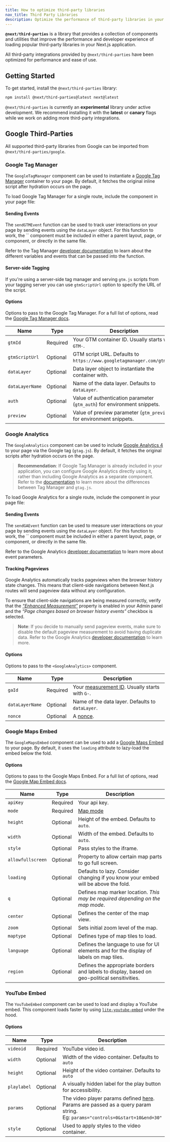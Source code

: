 ```yaml
---
title: How to optimize third-party libraries
nav_title: Third Party Libraries
description: Optimize the performance of third-party libraries in your application with the `@next/third-parties` package.
---
```


**`@next/third-parties`** is a library that provides a collection of components and utilities that improve the performance and developer experience of loading popular third-party libraries in your Next.js application.

All third-party integrations provided by `@next/third-parties` have been optimized for performance and ease of use.

## Getting Started

To get started, install the `@next/third-parties` library:

```bash filename="Terminal"
npm install @next/third-parties@latest next@latest
```

`@next/third-parties` is currently an **experimental** library under active development. We recommend installing it with the **latest** or **canary** flags while we work on adding more third-party integrations.

## Google Third-Parties

All supported third-party libraries from Google can be imported from `@next/third-parties/google`.

### Google Tag Manager

The `GoogleTagManager` component can be used to instantiate a [Google Tag Manager](https://developers.google.com/tag-platform/tag-manager) container to your page. By default, it fetches the original inline script after hydration occurs on the page.

To load Google Tag Manager for a single route, include the component in your page file:

#### Sending Events

The `sendGTMEvent` function can be used to track user interactions on your page by sending events
using the `dataLayer` object. For this function to work, the `` component must be
included in either a parent layout, page, or component, or directly in the same file.

Refer to the Tag Manager [developer
documentation](https://developers.google.com/tag-platform/tag-manager/datalayer) to learn about the
different variables and events that can be passed into the function.

#### Server-side Tagging

If you're using a server-side tag manager and serving `gtm.js` scripts from your tagging server you can
use `gtmScriptUrl` option to specify the URL of the script.

#### Options

Options to pass to the Google Tag Manager. For a full list of options, read the [Google Tag Manager
docs](https://developers.google.com/tag-platform/tag-manager/datalayer).

| Name            | Type     | Description                                                              |
| --------------- | -------- | ------------------------------------------------------------------------ |
| `gtmId`         | Required | Your GTM container ID. Usually starts with `GTM-`.                       |
| `gtmScriptUrl`  | Optional | GTM script URL. Defaults to `https://www.googletagmanager.com/gtm.js`.   |
| `dataLayer`     | Optional | Data layer object to instantiate the container with.                     |
| `dataLayerName` | Optional | Name of the data layer. Defaults to `dataLayer`.                         |
| `auth`          | Optional | Value of authentication parameter (`gtm_auth`) for environment snippets. |
| `preview`       | Optional | Value of preview parameter (`gtm_preview`) for environment snippets.     |

### Google Analytics

The `GoogleAnalytics` component can be used to include [Google Analytics
4](https://developers.google.com/analytics/devguides/collection/ga4) to your page via the Google tag
(`gtag.js`). By default, it fetches the original scripts after hydration occurs on the page.

> **Recommendation**: If Google Tag Manager is already included in your application, you can
> configure Google Analytics directly using it, rather than including Google Analytics as a separate
> component. Refer to the
> [documentation](https://developers.google.com/analytics/devguides/collection/ga4/tag-options#what-is-gtm)
> to learn more about the differences between Tag Manager and `gtag.js`.

To load Google Analytics for a single route, include the component in your page file:

#### Sending Events

The `sendGAEvent` function can be used to measure user interactions on your page by sending events
using the `dataLayer` object. For this function to work, the `` component must be
included in either a parent layout, page, or component, or directly in the same file.

Refer to the Google Analytics [developer
documentation](https://developers.google.com/analytics/devguides/collection/ga4/event-parameters) to learn
more about event parameters.

#### Tracking Pageviews

Google Analytics automatically tracks pageviews when the browser history state changes. This means
that client-side navigations between Next.js routes will send pageview data without any configuration.

To ensure that client-side navigations are being measured correctly, verify that the [_“Enhanced
Measurement”_](https://support.google.com/analytics/answer/9216061#enable_disable) property is
enabled in your Admin panel and the _“Page changes based on browser history events”_ checkbox is
selected.

> **Note**: If you decide to manually send pageview events, make sure to disable the default
> pageview measurement to avoid having duplicate data. Refer to the Google Analytics [developer
> documentation](https://developers.google.com/analytics/devguides/collection/ga4/views?client_type=gtag#manual_pageviews)
> to learn more.

#### Options

Options to pass to the `<GoogleAnalytics>` component.

| Name            | Type     | Description                                                                                            |
| --------------- | -------- | ------------------------------------------------------------------------------------------------------ |
| `gaId`          | Required | Your [measurement ID](https://support.google.com/analytics/answer/12270356). Usually starts with `G-`. |
| `dataLayerName` | Optional | Name of the data layer. Defaults to `dataLayer`.                                                       |
| `nonce`         | Optional | A [nonce](/docs/app/guides/content-security-policy#nonces).                                            |

### Google Maps Embed

The `GoogleMapsEmbed` component can be used to add a [Google Maps
Embed](https://developers.google.com/maps/documentation/embed/embedding-map) to your page. By
default, it uses the `loading` attribute to lazy-load the embed below the fold.

#### Options

Options to pass to the Google Maps Embed. For a full list of options, read the [Google Map Embed
docs](https://developers.google.com/maps/documentation/embed/embedding-map).

| Name              | Type     | Description                                                                                         |
| ----------------- | -------- | --------------------------------------------------------------------------------------------------- |
| `apiKey`          | Required | Your api key.                                                                                       |
| `mode`            | Required | [Map mode](https://developers.google.com/maps/documentation/embed/embedding-map#choosing_map_modes) |
| `height`          | Optional | Height of the embed. Defaults to `auto`.                                                            |
| `width`           | Optional | Width of the embed. Defaults to `auto`.                                                             |
| `style`           | Optional | Pass styles to the iframe.                                                                          |
| `allowfullscreen` | Optional | Property to allow certain map parts to go full screen.                                              |
| `loading`         | Optional | Defaults to lazy. Consider changing if you know your embed will be above the fold.                  |
| `q`               | Optional | Defines map marker location. _This may be required depending on the map mode_.                      |
| `center`          | Optional | Defines the center of the map view.                                                                 |
| `zoom`            | Optional | Sets initial zoom level of the map.                                                                 |
| `maptype`         | Optional | Defines type of map tiles to load.                                                                  |
| `language`        | Optional | Defines the language to use for UI elements and for the display of labels on map tiles.             |
| `region`          | Optional | Defines the appropriate borders and labels to display, based on geo-political sensitivities.        |

### YouTube Embed

The `YouTubeEmbed` component can be used to load and display a YouTube embed. This component loads
faster by using [`lite-youtube-embed`](https://github.com/paulirish/lite-youtube-embed) under the
hood.

#### Options

| Name        | Type     | Description                                                                                                                                                                                                  |
| ----------- | -------- | ------------------------------------------------------------------------------------------------------------------------------------------------------------------------------------------------------------ |
| `videoid`   | Required | YouTube video id.                                                                                                                                                                                            |
| `width`     | Optional | Width of the video container. Defaults to `auto`                                                                                                                                                             |
| `height`    | Optional | Height of the video container. Defaults to `auto`                                                                                                                                                            |
| `playlabel` | Optional | A visually hidden label for the play button for accessibility.                                                                                                                                               |
| `params`    | Optional | The video player params defined [here](https://developers.google.com/youtube/player_parameters#Parameters). <br/> Params are passed as a query param string. <br/> Eg: `params="controls=0&start=10&end=30"` |
| `style`     | Optional | Used to apply styles to the video container.                                                                                                                                                                 |